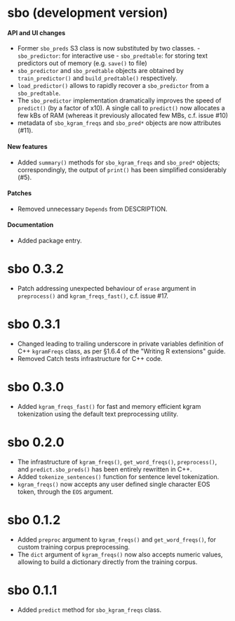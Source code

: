 # sbo (development version)

#### API and UI changes 
* Former `sbo_preds` S3 class is now substituted by two classes.
        - `sbo_predictor`: for interactive use
        - `sbo_predtable`: for storing text predictors out of memory (e.g. `save()` to file)
* `sbo_predictor` and `sbo_predtable` objects are obtained by `train_predictor()` and `build_predtable()` respectively.
* `load_predictor()` allows to rapidly recover a `sbo_predictor` from a `sbo_predtable`.
* The `sbo_predictor` implementation dramatically improves the speed of `predict()` (by a factor of x10). A single call to `predict()` now allocates a few kBs of RAM (whereas it previously allocated few MBs, c.f. issue #10)
* metadata of `sbo_kgram_freqs` and `sbo_pred*` objects are now attributes (#11).

#### New features
* Added `summary()` methods for `sbo_kgram_freqs` and `sbo_pred*` objects; correspondingly, the output of `print()` has been simplified considerably (#5).

#### Patches
* Removed unnecessary `Depends` from DESCRIPTION.

#### Documentation
* Added package entry.

# sbo 0.3.2
* Patch addressing unexpected behaviour of `erase` argument in 
`preprocess()` and `kgram_freqs_fast()`, c.f. issue #17.

# sbo 0.3.1
* Changed leading to trailing underscore in private variables definition of C++ `kgramFreqs` class, as per §1.6.4 of the "Writing R extensions" guide.
* Removed Catch tests infrastructure for C++ code.

# sbo 0.3.0
* Added `kgram_freqs_fast()` for fast and memory efficient kgram 
tokenization using the default text preprocessing utility.

# sbo 0.2.0
* The infrastructure of `kgram_freqs()`, `get_word_freqs()`, `preprocess()`,  and `predict.sbo_preds()` has been entirely rewritten in C++.
* Added `tokenize_sentences()` function for sentence level tokenization.
* `kgram_freqs()` now accepts any user defined single character EOS token, through the `EOS` argument.

# sbo 0.1.2

* Added `preproc` argument to `kgram_freqs()` and `get_word_freqs()`, for 
custom training corpus preprocessing.
* The `dict` argument of `kgram_freqs()` now also accepts numeric values,
allowing to build a dictionary directly from the training corpus.

# sbo 0.1.1

* Added `predict` method for `sbo_kgram_freqs` class.
